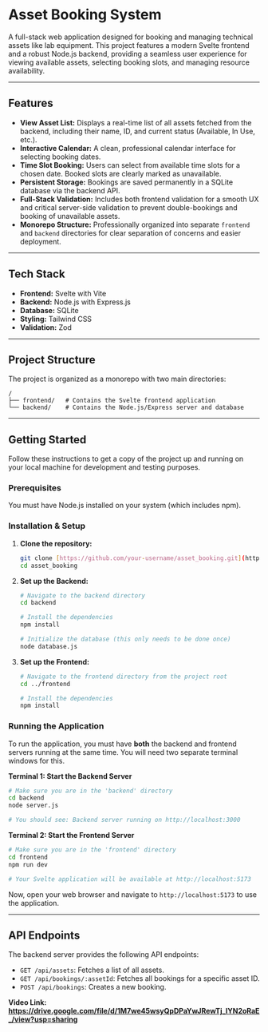 # Asset Booking System

A full-stack web application designed for booking and managing technical assets like lab equipment. This project features a modern Svelte frontend and a robust Node.js backend, providing a seamless user experience for viewing available assets, selecting booking slots, and managing resource availability.

---

## Features

- **View Asset List:** Displays a real-time list of all assets fetched from the backend, including their name, ID, and current status (Available, In Use, etc.).
- **Interactive Calendar:** A clean, professional calendar interface for selecting booking dates.
- **Time Slot Booking:** Users can select from available time slots for a chosen date. Booked slots are clearly marked as unavailable.
- **Persistent Storage:** Bookings are saved permanently in a SQLite database via the backend API.
- **Full-Stack Validation:** Includes both frontend validation for a smooth UX and critical server-side validation to prevent double-bookings and booking of unavailable assets.
- **Monorepo Structure:** Professionally organized into separate `frontend` and `backend` directories for clear separation of concerns and easier deployment.

---

## Tech Stack

- **Frontend:** Svelte with Vite
- **Backend:** Node.js with Express.js
- **Database:** SQLite
- **Styling:** Tailwind CSS
- **Validation:** Zod

---

## Project Structure

The project is organized as a monorepo with two main directories:

```text
/
├── frontend/   # Contains the Svelte frontend application
└── backend/    # Contains the Node.js/Express server and database
```

---

## Getting Started

Follow these instructions to get a copy of the project up and running on your local machine for development and testing purposes.

### Prerequisites

You must have Node.js installed on your system (which includes npm).

### Installation & Setup

1.  **Clone the repository:**
    ```bash
    git clone [https://github.com/your-username/asset_booking.git](https://github.com/your-username/asset_booking.git)
    cd asset_booking
    ```

2.  **Set up the Backend:**
    ```bash
    # Navigate to the backend directory
    cd backend

    # Install the dependencies
    npm install

    # Initialize the database (this only needs to be done once)
    node database.js
    ```

3.  **Set up the Frontend:**
    ```bash
    # Navigate to the frontend directory from the project root
    cd ../frontend

    # Install the dependencies
    npm install
    ```

### Running the Application

To run the application, you must have **both** the backend and frontend servers running at the same time. You will need two separate terminal windows for this.

**Terminal 1: Start the Backend Server**

```bash
# Make sure you are in the 'backend' directory
cd backend
node server.js

# You should see: Backend server running on http://localhost:3000
```

**Terminal 2: Start the Frontend Server**

```bash
# Make sure you are in the 'frontend' directory
cd frontend
npm run dev

# Your Svelte application will be available at http://localhost:5173
```

Now, open your web browser and navigate to `http://localhost:5173` to use the application.

---

## API Endpoints

The backend server provides the following API endpoints:

- `GET /api/assets`: Fetches a list of all assets.
- `GET /api/bookings/:assetId`: Fetches all bookings for a specific asset ID.
- `POST /api/bookings`: Creates a new booking.


**Video Link: https://drive.google.com/file/d/1M7we45wsyQpDPaYwJRewTj_IYN2oRaE_/view?usp=sharing**

